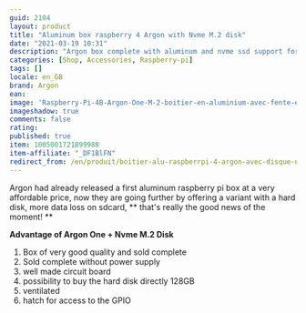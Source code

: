 ```yaml
---
guid: 2104
layout: product 
title: "Aluminum box raspberry 4 Argon with Nvme M.2 disk"
date: "2021-03-19 10:31"
description: "Argon box complete with aluminum and nvme ssd support for raspberry-pi 4"
categories: [Shop, Accessories, Raspberry-pi]
tags: []
locale: en_GB
brand: Argon
ean: 
image: 'Raspberry-Pi-4B-Argon-One-M-2-boitier-en-aluminium-avec-fente-extension-SATA.jpg'
imageshadow: true
comments: false
rating:  
published: true
item: 1005001721899988
item-affiliate: "_DF1BlFN"
redirect_from: /en/produit/boitier-alu-raspberrpi-4-argon-avec-disque-nvme-m-2
---
```


Argon had already released a first aluminum raspberry pi box at a very affordable price, now they are going further by offering a variant with a hard disk, more data loss on sdcard, ** that's really the good news of the moment! **

**Advantage of Argon One + Nvme M.2 Disk**

1. Box of very good quality and sold complete
2. Sold complete without power supply
3. well made circuit board
4. possibility to buy the hard disk directly 128GB
5. ventilated
6. hatch for access to the GPIO
